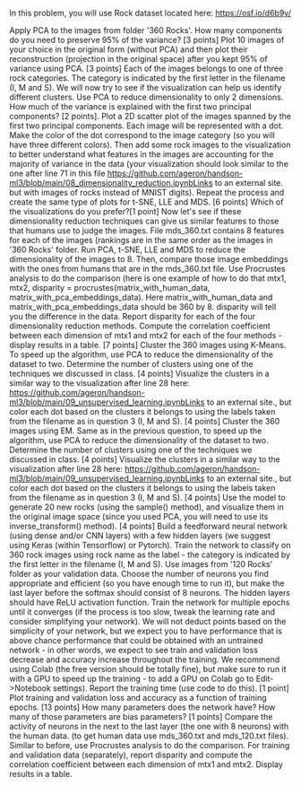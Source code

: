 In this problem, you will use Rock dataset located here: https://osf.io/d6b9y/

Apply PCA to the images from folder '360 Rocks'. How many components do you need to preserve 95% of the variance? [3 points]
Plot 10 images of your choice in the original form (without PCA) and then plot their reconstruction (projection in the original space) after you kept 95% of variance using PCA. [3 points]
Each of the images belongs to one of three rock categories. The category is indicated by the first letter in the filename (I, M and S). We will now try to see if the visualization can help us identify different clusters.
Use PCA to reduce dimensionality to only 2 dimensions. How much of the variance is explained with the first two principal components? [2 points].
Plot a 2D scatter plot of the images spanned by the first two principal components. Each image will be represented with a dot. Make the color of the dot correspond to the image category (so you will have three different colors). Then add some rock images to the visualization to better understand what features in the images are accounting for the majority of variance in the data (your visualization should look similar to the one after line 71 in this file https://github.com/ageron/handson-ml3/blob/main/08_dimensionality_reduction.ipynbLinks to an external site. but with images of rocks instead of MNIST digits). Repeat the process and create the same type of plots for t-SNE, LLE and MDS. [6 points]
Which of the visualizations do you prefer?[1 point]
Now let's see if these dimensionality reduction techniques can give us similar features to those that humans use to judge the images. File mds_360.txt contains 8 features for each of the images (rankings are in the same order as the images in  '360 Rocks' folder. Run PCA, t-SNE, LLE and MDS to reduce the dimensionality of the images to 8. Then, compare those image embeddings with the ones from humans that are in the mds_360.txt file. Use Procrustes analysis to do the comparison (here is one example of how to do that mtx1, mtx2, disparity = procrustes(matrix_with_human_data, matrix_with_pca_embeddings_data). Here matrix_with_human_data and matrix_with_pca_embeddings_data should be 360 by 8. disparity will tell you the difference in the data. Report disparity for each of the four dimensionality reduction methods. Compute the correlation coefficient between each dimension of mtx1 and mtx2 for each of the four methods - display results in a table. [7 points] 
Cluster the 360 images using K-Means.
To speed up the algorithm, use PCA to reduce the dimensionality of the dataset to two. Determine the number of clusters using one of the techniques we discussed in class. [4 points]
Visualize the clusters in a similar way to the visualization after line 28 here: https://github.com/ageron/handson-ml3/blob/main/09_unsupervised_learning.ipynbLinks to an external site., but color each dot based on the clusters it belongs to using the labels taken from the filename as in question 3  (I, M and S). [4 points]
Cluster the 360 images using EM.
Same as in the previous question, to speed up the algorithm, use PCA to reduce the dimensionality of the dataset to two. Determine the number of clusters using one of the techniques we discussed in class. [4 points]
Visualize the clusters in a similar way to the visualization after line 28 here: https://github.com/ageron/handson-ml3/blob/main/09_unsupervised_learning.ipynbLinks to an external site., but color each dot based on the clusters it belongs to using the labels taken from the filename as in question 3  (I, M and S). [4 points]
Use the model to generate 20 new rocks (using the sample() method), and visualize them in the original image space (since you used PCA, you will need to use its inverse_transform() method).  [4 points]
Build a feedforward neural network (using dense and/or CNN layers) with a few hidden layers (we suggest using Keras (within Tensorflow) or Pytorch). Train the network to classify on 360 rock images using rock name as the label - the category is indicated by the first letter in the filename (I, M and S). Use images from '120 Rocks' folder as your validation data. Choose the number of neurons you find appropriate and efficient (so you have enough time to run it), but make the last layer before the softmax should consist of 8 neurons. The hidden layers should have ReLU activation function. Train the network for multiple epochs until it converges (if the process is too slow, tweak the learning rate and consider simplifying your network). We will not deduct points based on the simplicity of your network, but we expect you to have performance that is above chance performance that could be obtained with an untrained network - in other words, we expect to see train and validation loss decrease and accuracy increase throughout the training. We recommend using Colab (the free version should be totally fine), but make sure to run it with a GPU to speed up the training - to add a GPU on Colab go to Edit->Notebook settings). 
Report the training time (use code to do this). [1 point]
Plot training and validation loss and accuracy as a function of training epochs. [13 points]
How many parameters does the network have? How many of those parameters are bias parameters? [1 points]
Compare the activity of neurons in the next to the last layer (the one with 8 neurons) with the human data. (to get human data use mds_360.txt and mds_120.txt files). Similar to before, use Procrustes analysis to do the comparison.  For training and validation data (separately), report disparity and compute the correlation coefficient between each dimension of mtx1 and mtx2. Display results in a table.
